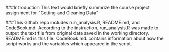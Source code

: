 ###Introduction
This text would briefly summrize the course project assignment for "Getting and Cleaning Data"

###This Github repo includes run_analysis.R, README.md, and CodeBook.md.
According to the instruction, run_analysis.R was made to output the text file from original data saved in the working directory. README.md is this file. CodeBook.md. contains information about how the script works and the variables which appeared in the script.
